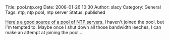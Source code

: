 Title: pool.ntp.org
Date: 2008-01-26 10:30
Author: slacy
Category: General
Tags: ntp, ntp pool, ntp server
Status: published

[Here's a good source of a pool of NTP
servers.](http://www.pool.ntp.org/use.html) I haven't joined the pool,
but I'm tempted to. Maybe once I shut down all those bandwidth leeches,
I can make an attempt at joining the pool...
